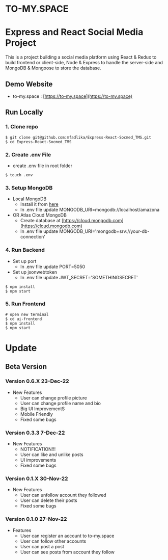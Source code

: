 # TO-MY.SPACE

# Express and React Social Media Project

This is a project building a social media platform using React & Redux to build frontend or client-side, Node & Express to handle the server-side and MongoDB & Mongoose to store the database.

## Demo Website

- to-my.space : [https://to-my.space](https://to-my.space)

## Run Locally

### 1. Clone repo

```
$ git clone git@github.com:mfadlika/Express-React-Socmed_TMS.git
$ cd Express-React-Socmed_TMS
```

### 2. Create .env File

- create .env file in root folder

```
$ touch .env
```

### 3. Setup MongoDB

- Local MongoDB
  - Install it from [here](https://www.mongodb.com/try/download/community)
  - In .env file update MONGODB_URI=mongodb://localhost/amazona
- OR Atlas Cloud MongoDB
  - Create database at [https://cloud.mongodb.com](https://cloud.mongodb.com)
  - In .env file update MONGODB_URI='mongodb+srv://your-db-connection'

### 4. Run Backend

- Set up port
  - In .env file update PORT=5050
- Set up jsonwebtoken
  - In .env file update JWT_SECRET='SOMETHINGSECRET'

```
$ npm install
$ npm start
```

### 5. Run Frontend

```
# open new terminal
$ cd ui-frontend
$ npm install
$ npm start
```

# Update

## Beta Version

### Version 0.6.X 23-Dec-22

- New Features
  - User can change profile picture
  - User can change profile name and bio
  - Big UI ImprovementS
  - Mobile Friendly
  - Fixed some bugs

### Version 0.3.3 7-Dec-22

- New Features
  - NOTIFICATION!!!
  - User can like and unlike posts
  - UI improvements
  - Fixed some bugs

### Version 0.1.X 30-Nov-22

- New Features
  - User can unfollow account they followed
  - User can delete their posts
  - Fixed some bugs

### Version 0.1.0 27-Nov-22

- Features
  - User can register an account to to-my.space
  - User can follow other accounts
  - User can post a post
  - User can see posts from account they follow
